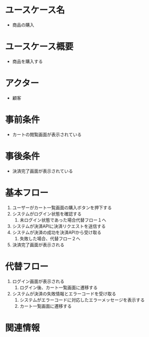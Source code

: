 # ユースケース名
- 商品の購入

# ユースケース概要
- 商品を購入する

# アクター
- 顧客

# 事前条件
- カートの閲覧画面が表示されている

# 事後条件
- 決済完了画面が表示されている

# 基本フロー
1. ユーザーがカート一覧画面の購入ボタンを押下する
2. システムがログイン状態を確認する
    1. 未ログイン状態であった場合代替フロー１へ
3. システムが決済APIに決済リクエストを送信する
4. システムが決済の成功を決済APIから受け取る
    1. 失敗した場合、代替フロー２へ
5. 決済完了画面が表示される

# 代替フロー
1. ログイン画面が表示される
    1. ログイン後、カート一覧画面に遷移する
2. システムが決済の失敗情報とエラーコードを受け取る
    1. システムがエラーコードに対応したエラーメッセージを表示する
    2. カート一覧画面に遷移する

# 関連情報
